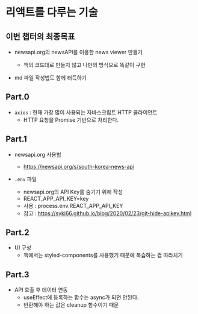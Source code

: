 # 리액트를 다루는 기술

## 이번 챕터의 최종목표

- newsapi.org의 newsAPI를 이용한 news viewer 만들기

  - 책의 코드대로 만들지 않고 나만의 방식으로 똑같이 구현

- md 파일 작성법도 함께 터득하기

## Part.0

- `axios` : 현재 가장 많이 사용되는 자바스크립트 HTTP 클라이언트
  - HTTP 요청을 Promise 기반으로 처리한다.

## Part.1

- newsapi.org 사용법

  - https://newsapi.org/s/south-korea-news-api

- `.env` 파일
  - newsapi.org의 API Key를 숨기기 위해 작성
  - REACT_APP_API_KEY=key
  - 사용 : process.env.REACT_APP_API_KEY
  - 참고 : https://syki66.github.io/blog/2020/02/23/git-hide-apikey.html

## Part.2

- UI 구성
  - 책에서는 styled-components를 사용했기 때문에 복습하는 겸 따라치기

## Part.3

- API 호출 후 데이터 연동
  - useEffect에 등록하는 함수는 async가 되면 안된다.
  - 반환해야 하는 값은 cleanup 함수이기 때문
